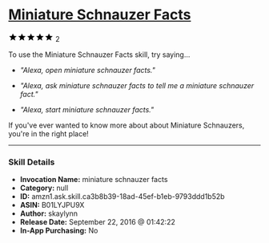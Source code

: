 # [Miniature Schnauzer Facts](http://alexa.amazon.com/#skills/amzn1.ask.skill.ca3b8b39-18ad-45ef-b1eb-9793ddd1b52b)
![5 stars](../../images/ic_star_black_18dp_1x.png)![5 stars](../../images/ic_star_black_18dp_1x.png)![5 stars](../../images/ic_star_black_18dp_1x.png)![5 stars](../../images/ic_star_black_18dp_1x.png)![5 stars](../../images/ic_star_black_18dp_1x.png) 2

To use the Miniature Schnauzer Facts skill, try saying...

* *"Alexa, open miniature schnauzer facts."*

* *"Alexa, ask miniature schnauzer facts to tell me a miniature schnauzer fact."*

* *"Alexa, start miniature schnauzer facts."*

If you've ever wanted to know more about about Miniature Schnauzers, you're in the right place!

***

### Skill Details

* **Invocation Name:** miniature schnauzer facts
* **Category:** null
* **ID:** amzn1.ask.skill.ca3b8b39-18ad-45ef-b1eb-9793ddd1b52b
* **ASIN:** B01LYJPU9X
* **Author:** skaylynn
* **Release Date:** September 22, 2016 @ 01:42:22
* **In-App Purchasing:** No
